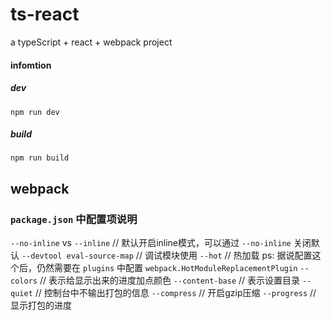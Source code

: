 # ts-react
a typeScript + react + webpack project


#### infomtion

##### dev
` npm run dev `

##### build
` npm run build `


## webpack

### ` package.json ` 中配置项说明
` --no-inline ` vs ` --inline ` // 默认开启inline模式，可以通过 ` --no-inline ` 关闭默认
` --devtool eval-source-map ` // 调试模块使用
` --hot ` // 热加载  ps: 据说配置这个后，仍然需要在 ` plugins ` 中配置 ` webpack.HotModuleReplacementPlugin `
` --colors ` // 表示给显示出来的进度加点颜色
` --content-base ` // 表示设置目录
` --quiet ` // 控制台中不输出打包的信息
` --compress ` // 开启gzip压缩
` --progress ` // 显示打包的进度
